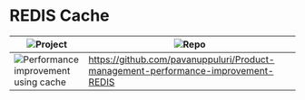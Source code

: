 # REDIS Cache

| ![Project](https://img.shields.io/badge/Project-blue.svg)      | ![Repo](https://img.shields.io/badge/Repo-blue.svg)         |
|--------------|------------------|
| ![Performance improvement using cache](https://img.shields.io/badge/Performance%20improvement%20using%20redis-red.svg)        | https://github.com/pavanuppuluri/Product-management-performance-improvement-REDIS           |

